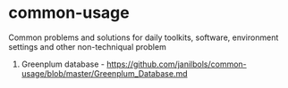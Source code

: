 # common-usage
Common problems and solutions for daily toolkits, software, environment settings and other non-techniqual problem

1. Greenplum database - https://github.com/janilbols/common-usage/blob/master/Greenplum_Database.md
